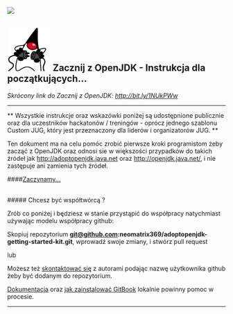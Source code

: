 [![](https://londonjavacommunity.files.wordpress.com/2009/11/bannerblog.jpg)](https://londonjavacommunity.wordpress.com/tag/london-java-community/)

![](AdoptOpenJDKLogo-100x100.png) Zacznij z OpenJDK - Instrukcja dla początkujących... 
---

*Skrócony link do Zacznij z OpenJDK: http://bit.ly/1NUkPWw*

---

** Wszystkie instrukcje oraz wskazówki poniżej są udostępnione publicznie oraz dla uczestników hackatonów / treningów - oprócz jednego szablonu Custom JUG, który jest przeznaczony dla liderów i organizatorów JUG. **

Ten dokument ma na celu pomóc zrobić pierwsze kroki programistom żeby zacząć z OpenJDK oraz odnosi sie w większości przypadków do takich źródeł jak http://adoptopenjdk.java.net oraz http://openjdk.java.net/, i nie zastępuje ani zamienia tych źródeł.

####[Zaczynamy...](http://neomatrix369.gitbooks.io/adoptopenjdk-getting-started-kit/content/)

<br/>
##### Chcesz być współtwórcą ?

Zrób co poniżej i będziesz w stanie przystąpić do współpracy natychmiast używając modelu współpracy github:

Skopiuj repozytorium **git@github.com:neomatrix369/adoptopenjdk-getting-started-kit.git**, wprowadź swoje zmiany, i stwórz pull request

lub 

Możesz też [skontaktować się](https://www.gitbook.com/book/neomatrix369/adoptopenjdk-getting-started-kit/contact) z autorami podając nazwę użytkownika github żeby być dodanym do repozytorium.

[Dokumentacja](http://help.gitbook.com/) oraz [jak zainstalować GitBook](https://github.com/GitbookIO/gitbook) lokalnie powinny pomoc w procesie.

---